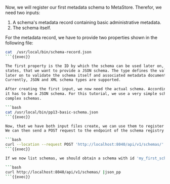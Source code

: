 Now, we will register our first metadata schema to MetaStore. Therefor, we need two inputs:

1. A schema's metadata record containing basic administrative metadata.
2. The schema itself.

For the metadata record, we have to provide two properties shown in the following file:

```bash
cat  /usr/local/bin/schema-record.json
```{{exec}}

The first property is the ID by which the schema can be used later on, the second property 
states, that we want to provide a JSON schema. The type defines the validator which is used 
later on to validate the schema itself and associated metadata documents.
Currently, JSON and XML schema types are supported.

After creating the first input, we now need the actual schema. According to our schema metadata record, 
it has to be a JSON schema. For this tutorial, we use a very simple schema even though MetaStore supports
complex schemas.

```bash
cat /usr/local/bin/pp13-basic-schema.json
```{{exec}}

Now, that we have both input files create, we can use them to register our first schema in MetaStore.
We can then send a POST request to the endpoint of the schema registry component of MetaStore:

```bash
curl --location --request POST 'http://localhost:8040/api/v1/schemas/' --form 'record=@schema-record.json' --form 'schema=@pp13-basic-schema.json' |json_pp
```{{exec}}

If we now list schemas, we should obtain a schema with id 'my_first_schema' as result:

```bash
curl http://localhost:8040/api/v1/schemas/ |json_pp
```{{exec}}